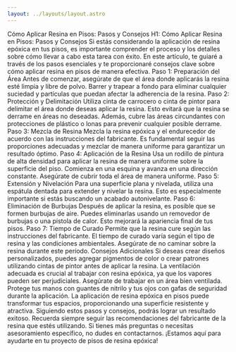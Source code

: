 ```yaml
---
layout: ../layouts/layout.astro
---
```


Cómo Aplicar Resina en Pisos: Pasos y Consejos H1: Cómo Aplicar Resina en Pisos:
Pasos y Consejos Si estás considerando la aplicación de resina epóxica en tus
pisos, es importante comprender el proceso y los detalles sobre cómo llevar a
cabo esta tarea con éxito. En este artículo, te guiaré a través de los pasos
esenciales y te proporcionaré consejos clave sobre cómo aplicar resina en pisos
de manera efectiva. Paso 1: Preparación del Área Antes de comenzar, asegúrate de
que el área donde aplicarás la resina esté limpia y libre de polvo. Barrer y
trapear a fondo para eliminar cualquier suciedad y partículas que puedan afectar
la adherencia de la resina. Paso 2: Protección y Delimitación Utiliza cinta de
carrocero o cinta de pintor para delimitar el área donde deseas aplicar la
resina. Esto evitará que la resina se derrame en áreas no deseadas. Además,
cubre las áreas circundantes con protecciones de plástico o lonas para prevenir
cualquier posible derrame. Paso 3: Mezcla de Resina Mezcla la resina epóxica y
el endurecedor de acuerdo con las instrucciones del fabricante. Es fundamental
seguir las proporciones adecuadas y mezclar de manera uniforme para garantizar
un resultado óptimo. Paso 4: Aplicación de la Resina Usa un rodillo de pintura
de alta densidad para aplicar la resina de manera uniforme sobre la superficie
del piso. Comienza en una esquina y avanza en una dirección constante. Asegúrate
de cubrir toda el área de manera uniforme. Paso 5: Extensión y Nivelación Para
una superficie plana y nivelada, utiliza una espátula dentada para extender y
nivelar la resina. Esto es especialmente importante si estás buscando un acabado
autonivelante. Paso 6: Eliminación de Burbujas Después de aplicar la resina, es
posible que se formen burbujas de aire. Puedes eliminarlas usando un removedor
de burbujas o una pistola de calor. Esto mejorará la apariencia final de tus
pisos. Paso 7: Tiempo de Curado Permite que la resina cure según las
instrucciones del fabricante. El tiempo de curado varía según el tipo de resina
y las condiciones ambientales. Asegúrate de no caminar sobre la resina durante
este período. Consejos Adicionales Si deseas crear diseños personalizados,
puedes agregar pigmentos de color o crear patrones utilizando cintas de pintor
antes de aplicar la resina. La ventilación adecuada es crucial al trabajar con
resina epóxica, ya que los vapores pueden ser perjudiciales. Asegúrate de
trabajar en un área bien ventilada. Protege tus manos con guantes de nitrilo y
tus ojos con gafas de seguridad durante la aplicación. La aplicación de resina
epóxica en pisos puede transformar tus espacios, proporcionando una superficie
resistente y atractiva. Siguiendo estos pasos y consejos, podrás lograr un
resultado exitoso. Recuerda siempre seguir las recomendaciones del fabricante de
la resina que estés utilizando. Si tienes más preguntas o necesitas
asesoramiento específico, no dudes en contactarnos. ¡Estamos aquí para ayudarte
en tu proyecto de pisos de resina epóxica!
